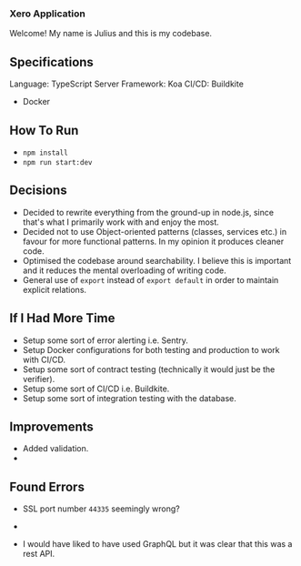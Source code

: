 ### Xero Application

Welcome! My name is Julius and this is my codebase.

## Specifications

Language: TypeScript
Server Framework: Koa
CI/CD: Buildkite

- Docker

## How To Run

- `npm install`
- `npm run start:dev`

## Decisions

- Decided to rewrite everything from the ground-up in node.js, since that's what I primarily work with and enjoy the most.
- Decided not to use Object-oriented patterns (classes, services etc.) in favour for more functional patterns. In my opinion it produces cleaner code.
- Optimised the codebase around searchability. I believe this is important and it reduces the mental overloading of writing code.
- General use of `export` instead of `export default` in order to maintain explicit relations.

## If I Had More Time

- Setup some sort of error alerting i.e. Sentry.
- Setup Docker configurations for both testing and production to work with CI/CD.
- Setup some sort of contract testing (technically it would just be the verifier).
- Setup some sort of CI/CD i.e. Buildkite.
- Setup some sort of integration testing with the database.


## Improvements

- Added validation.
-

## Found Errors

- SSL port number `44335` seemingly wrong?
-




- I would have liked to have used GraphQL but it was clear that this was a rest API.
